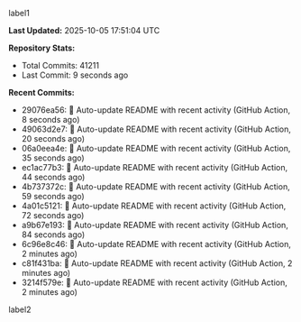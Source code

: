 
label1 
<!-- ACTIVITY_START -->
**Last Updated:** 2025-10-05 17:51:04 UTC

**Repository Stats:**
- Total Commits: 41211
- Last Commit: 9 seconds ago

**Recent Commits:**
- 29076ea56: 🤖 Auto-update README with recent activity (GitHub Action, 8 seconds ago)
- 49063d2e7: 🤖 Auto-update README with recent activity (GitHub Action, 20 seconds ago)
- 06a0eea4e: 🤖 Auto-update README with recent activity (GitHub Action, 35 seconds ago)
- ec1ac77b3: 🤖 Auto-update README with recent activity (GitHub Action, 44 seconds ago)
- 4b737372c: 🤖 Auto-update README with recent activity (GitHub Action, 59 seconds ago)
- 4a01c5121: 🤖 Auto-update README with recent activity (GitHub Action, 72 seconds ago)
- a9b67e193: 🤖 Auto-update README with recent activity (GitHub Action, 84 seconds ago)
- 6c96e8c46: 🤖 Auto-update README with recent activity (GitHub Action, 2 minutes ago)
- c81f431ba: 🤖 Auto-update README with recent activity (GitHub Action, 2 minutes ago)
- 3214f579e: 🤖 Auto-update README with recent activity (GitHub Action, 2 minutes ago)
<!-- ACTIVITY_END -->

label2
